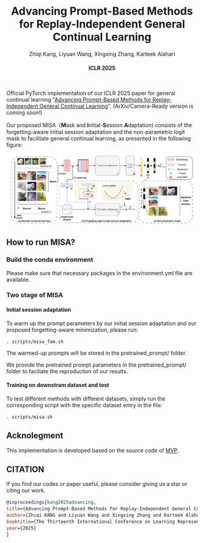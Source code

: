 <div align="center">
  
  <div>
  <h1>Advancing Prompt-Based Methods for Replay-Independent General Continual Learning</h1>
  </div>

  <div>
      Zhiqi Kang, Liyuan Wang, Xingxing Zhang, Karteek Alahari
  </div>

  <div>
      <h4>
          ICLR 2025
      </h4>
  </div>
  <br/>

</div>

Official PyTorch implementation of our ICLR 2025 paper for general continual learning "[Advancing Prompt-Based Methods for Replay-Independent General Continual Learning](https://openreview.net/forum?id=V6uxd8MEqw)". (ArXiv/Camera-Ready version is coming soon!)

Our proposed MISA（**M**ask and **I**nitial-**S**ession **A**daptation) consists of the forgetting-aware initial session adaptation and the non-parametric logit mask to facilitate general continual learning, as presented in the following figure:

<p align="center">
    <img width="600" src="https://github.com/kangzhiq/MISA/blob/main/Imgs/overview.png" alt="MISA">
</p>


## How to run MISA?

### Build the conda environment

Please make sure that necessary packages in the environment.yml file are available.

### Two stage of MISA


#### Initial session adaptation

To warm up the prompt parameters by our initial session adaptation and our proposed forgetting-aware minimization, please run:

    . scripts/misa_fam.sh

The warmed-up prompts will be stored in the pretrained_prompt/ folder.

We provide the pretrained prompt parameters in the pretrained_prompt/ folder to faciliate the reproduction of our results.

#### Training on downstram dataset and test

To test different methods with different datasets, simply run the corresponding script with the specific dataset entry in the file:

    . scripts/misa.sh

## Acknolegment
This implementation is developed based on the source code of [MVP](https://github.com/KHU-AGI/Si-Blurry/tree/main).

## CITATION
If you find our codes or paper useful, please consider giving us a star or citing our work.

```bibtex
@inproceedings{kang2025advancing,
title={Advancing Prompt-Based Methods for Replay-Independent General Continual Learning},
author={Zhiqi KANG and Liyuan Wang and Xingxing Zhang and Karteek Alahari},
booktitle={The Thirteenth International Conference on Learning Representations},
year={2025}
}

